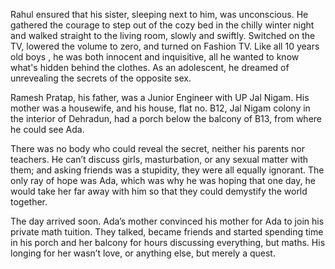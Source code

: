 Rahul ensured that his sister, sleeping next to him, was unconscious. He gathered the courage to step out of the cozy bed in the chilly winter night and walked straight to the living room, slowly and swiftly. Switched on the TV, lowered the volume to zero, and turned on Fashion TV. Like all 10 years old boys , he was both innocent and inquisitive, all he wanted to know what's hidden behind the clothes. As an adolescent, he dreamed of unrevealing the secrets of the opposite sex.

Ramesh Pratap, his father, was a Junior Engineer with UP Jal Nigam. His mother was a housewife, and his house, flat no. B12, Jal Nigam colony in the interior of Dehradun, had a porch below the balcony of B13, from where he could see Ada.

There was no body who could reveal the secret, neither his parents nor teachers. He can’t discuss girls, masturbation, or any sexual matter with them; and asking friends was a stupidity, they were all equally ignorant. The only ray of hope was Ada, which was why he was hoping that one day, he would take her far away with him so that they could demystify the world together.

The day arrived soon. Ada’s mother convinced his mother for Ada to join his private math tuition. They talked, became friends and started spending time in his porch and her balcony for hours discussing everything, but maths. His longing for her wasn’t love, or anything else, but merely a quest. 
